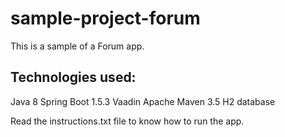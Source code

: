 # sample-project-forum

This is a sample of a Forum app.

## Technologies used:
Java 8
Spring Boot 1.5.3
Vaadin 
Apache Maven 3.5
H2 database 

Read the instructions.txt file to know how to run the app.
